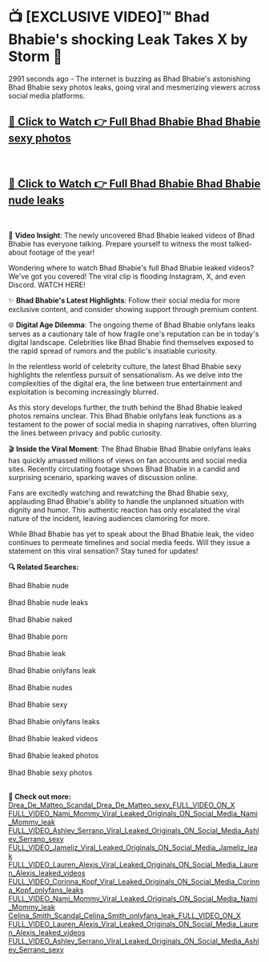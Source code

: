 # 📺 [EXCLUSIVE VIDEO]™ Bhad Bhabie's shocking Leak Takes X by Storm 🚀

2991 seconds ago - The internet is buzzing as Bhad Bhabie's astonishing Bhad Bhabie sexy photos leaks, going viral and mesmerizing viewers across social media platforms.

<h2><a href="https://github-6l9.pages.dev/link1">🔗 Click to Watch 👉 Full Bhad Bhabie Bhad Bhabie sexy photos</a></h2><br>
<h2><a href="https://github-6l9.pages.dev/link2">🔗 Click to Watch 👉 Full Bhad Bhabie Bhad Bhabie nude leaks</a></h2><br>

🎥 **Video Insight**: The newly uncovered Bhad Bhabie leaked videos of Bhad Bhabie has everyone talking. Prepare yourself to witness the most talked-about footage of the year!

Wondering where to watch Bhad Bhabie's full Bhad Bhabie leaked videos? We've got you covered! The viral clip is flooding Instagram, X, and even Discord. WATCH HERE!

✨ **Bhad Bhabie's Latest Highlights**: Follow their social media for more exclusive content, and consider showing support through premium content.

🌐 **Digital Age Dilemma**: The ongoing theme of Bhad Bhabie onlyfans leaks serves as a cautionary tale of how fragile one's reputation can be in today's digital landscape. Celebrities like Bhad Bhabie find themselves exposed to the rapid spread of rumors and the public's insatiable curiosity.

In the relentless world of celebrity culture, the latest Bhad Bhabie sexy highlights the relentless pursuit of sensationalism. As we delve into the complexities of the digital era, the line between true entertainment and exploitation is becoming increasingly blurred.

As this story develops further, the truth behind the Bhad Bhabie leaked photos remains unclear. This Bhad Bhabie onlyfans leak functions as a testament to the power of social media in shaping narratives, often blurring the lines between privacy and public curiosity.

🎬 **Inside the Viral Moment**: The Bhad Bhabie Bhad Bhabie onlyfans leaks has quickly amassed millions of views on fan accounts and social media sites. Recently circulating footage shows Bhad Bhabie in a candid and surprising scenario, sparking waves of discussion online.

Fans are excitedly watching and rewatching the Bhad Bhabie sexy, applauding Bhad Bhabie's ability to handle the unplanned situation with dignity and humor. This authentic reaction has only escalated the viral nature of the incident, leaving audiences clamoring for more.

While Bhad Bhabie has yet to speak about the Bhad Bhabie leak, the video continues to permeate timelines and social media feeds. Will they issue a statement on this viral sensation? Stay tuned for updates!

<strong>🔍 Related Searches:</strong>

Bhad Bhabie nude
<br><br>
Bhad Bhabie nude leaks
<br><br>
Bhad Bhabie naked
<br><br>
Bhad Bhabie porn
<br><br>
Bhad Bhabie leak
<br><br>
Bhad Bhabie onlyfans leak
<br><br>
Bhad Bhabie nudes
<br><br>
Bhad Bhabie sexy
<br><br>
Bhad Bhabie onlyfans leaks
<br><br>
Bhad Bhabie leaked videos
<br><br>
Bhad Bhabie leaked photos
<br><br>
Bhad Bhabie sexy photos
<br><br>



<strong>🔗 Check out more:</strong><br>
<a href="./Drea_De_Matteo_Scandal_Drea_De_Matteo_sexy_FULL_VIDEO_ON_X.md">Drea_De_Matteo_Scandal_Drea_De_Matteo_sexy_FULL_VIDEO_ON_X</a><br>
<a href="./FULL_VIDEO_Nami_Mommy_Viral_Leaked_Originals_ON_Social_Media_Nami_Mommy_leak.md">FULL_VIDEO_Nami_Mommy_Viral_Leaked_Originals_ON_Social_Media_Nami_Mommy_leak</a><br>
<a href="./FULL_VIDEO_Ashley_Serrano_Viral_Leaked_Originals_ON_Social_Media_Ashley_Serrano_sexy.md">FULL_VIDEO_Ashley_Serrano_Viral_Leaked_Originals_ON_Social_Media_Ashley_Serrano_sexy</a><br>
<a href="./FULL_VIDEO_Jameliz_Viral_Leaked_Originals_ON_Social_Media_Jameliz_leak.md">FULL_VIDEO_Jameliz_Viral_Leaked_Originals_ON_Social_Media_Jameliz_leak</a><br>
<a href="./FULL_VIDEO_Lauren_Alexis_Viral_Leaked_Originals_ON_Social_Media_Lauren_Alexis_leaked_videos.md">FULL_VIDEO_Lauren_Alexis_Viral_Leaked_Originals_ON_Social_Media_Lauren_Alexis_leaked_videos</a><br>
<a href="./FULL_VIDEO_Corinna_Kopf_Viral_Leaked_Originals_ON_Social_Media_Corinna_Kopf_onlyfans_leaks.md">FULL_VIDEO_Corinna_Kopf_Viral_Leaked_Originals_ON_Social_Media_Corinna_Kopf_onlyfans_leaks</a><br>
<a href="./FULL_VIDEO_Nami_Mommy_Viral_Leaked_Originals_ON_Social_Media_Nami_Mommy_leak.md">FULL_VIDEO_Nami_Mommy_Viral_Leaked_Originals_ON_Social_Media_Nami_Mommy_leak</a><br>
<a href="./Celina_Smith_Scandal_Celina_Smith_onlyfans_leak_FULL_VIDEO_ON_X.md">Celina_Smith_Scandal_Celina_Smith_onlyfans_leak_FULL_VIDEO_ON_X</a><br>
<a href="./FULL_VIDEO_Lauren_Alexis_Viral_Leaked_Originals_ON_Social_Media_Lauren_Alexis_leaked_videos.md">FULL_VIDEO_Lauren_Alexis_Viral_Leaked_Originals_ON_Social_Media_Lauren_Alexis_leaked_videos</a><br>
<a href="./FULL_VIDEO_Ashley_Serrano_Viral_Leaked_Originals_ON_Social_Media_Ashley_Serrano_sexy.md">FULL_VIDEO_Ashley_Serrano_Viral_Leaked_Originals_ON_Social_Media_Ashley_Serrano_sexy</a><br>
